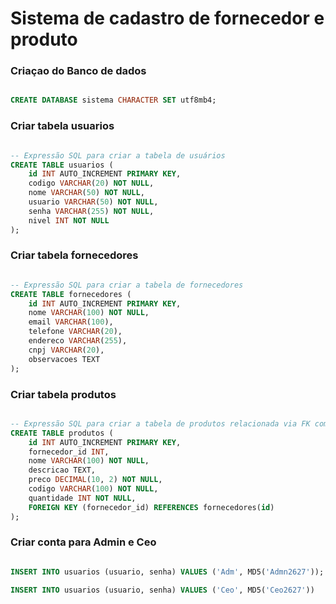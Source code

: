 # Sistema de cadastro de fornecedor e produto

### Criaçao do Banco de dados
```sql

CREATE DATABASE sistema CHARACTER SET utf8mb4;

```

<!-- ___________________________________________ -->

### Criar tabela usuarios
```sql

-- Expressão SQL para criar a tabela de usuários
CREATE TABLE usuarios (
    id INT AUTO_INCREMENT PRIMARY KEY,
    codigo VARCHAR(20) NOT NULL,
    nome VARCHAR(50) NOT NULL,
    usuario VARCHAR(50) NOT NULL,
    senha VARCHAR(255) NOT NULL,
    nivel INT NOT NULL
);

```

<!-- ___________________________________________ -->

### Criar tabela fornecedores
```sql

-- Expressão SQL para criar a tabela de fornecedores
CREATE TABLE fornecedores (
    id INT AUTO_INCREMENT PRIMARY KEY,
    nome VARCHAR(100) NOT NULL,
    email VARCHAR(100),
    telefone VARCHAR(20),
    endereco VARCHAR(255),
    cnpj VARCHAR(20),
    observacoes TEXT
);

``` 

<!-- ___________________________________________ -->

### Criar tabela produtos
```sql

-- Expressão SQL para criar a tabela de produtos relacionada via FK com a tabela de fornecedores
CREATE TABLE produtos (
    id INT AUTO_INCREMENT PRIMARY KEY,
    fornecedor_id INT,
    nome VARCHAR(100) NOT NULL,
    descricao TEXT,
    preco DECIMAL(10, 2) NOT NULL,
    codigo VARCHAR(100) NOT NULL,
    quantidade INT NOT NULL,
    FOREIGN KEY (fornecedor_id) REFERENCES fornecedores(id)
);

``` 

### Criar conta para Admin e Ceo

```sql

INSERT INTO usuarios (usuario, senha) VALUES ('Adm', MD5('Admn2627'));

INSERT INTO usuarios (usuario, senha) VALUES ('Ceo', MD5('Ceo2627'))

```

